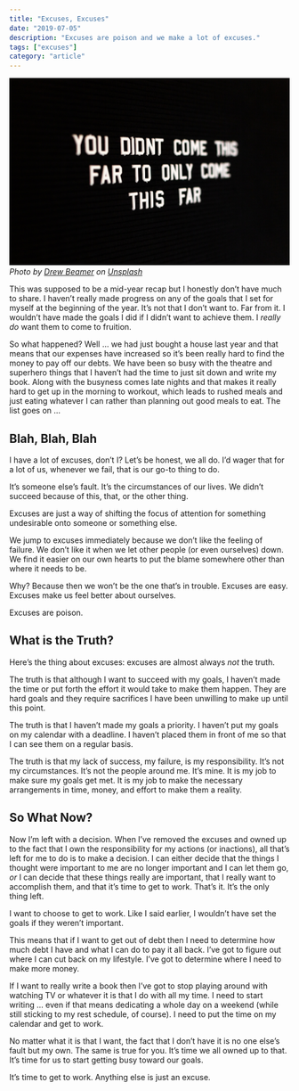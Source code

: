 ```yaml
---
title: "Excuses, Excuses"
date: "2019-07-05"
description: "Excuses are poison and we make a lot of excuses."
tags: ["excuses"]
category: "article"
---
```


![Excuses Excuses](excuses.jpg)_Photo by [Drew Beamer](https://unsplash.com/@drew_beamer) on [Unsplash](https://unsplash.com/collections/2324987/no-excuses)_

This was supposed to be a mid-year recap but I honestly don’t have much to share. I haven’t really made progress on any of the goals that I set for myself at the beginning of the year. It’s not that I don’t want to. Far from it. I wouldn’t have made the goals I did if I didn’t want to achieve them. I _really do_ want them to come to fruition.

So what happened? Well … we had just bought a house last year and that means that our expenses have increased so it’s been really hard to find the money to pay off our debts. We have been so busy with the theatre and superhero things that I haven’t had the time to just sit down and write my book. Along with the busyness comes late nights and that makes it really hard to get up in the morning to workout, which leads to rushed meals and just eating whatever I can rather than planning out good meals to eat. The list goes on ...

## Blah, Blah, Blah

I have a lot of excuses, don’t I? Let’s be honest, we all do. I’d wager that for a lot of us, whenever we fail, that is our go-to thing to do.

It’s someone else’s fault. It’s the circumstances of our lives. We didn’t succeed because of this, that, or the other thing.

Excuses are just a way of shifting the focus of attention for something undesirable onto someone or something else.

We jump to excuses immediately because we don’t like the feeling of failure. We don’t like it when we let other people (or even ourselves) down. We find it easier on our own hearts to put the blame somewhere other than where it needs to be.

Why? Because then we won’t be the one that’s in trouble. Excuses are easy. Excuses make us feel better about ourselves.

Excuses are poison.

## What is the Truth?

Here’s the thing about excuses: excuses are almost always _not_ the truth.

The truth is that although I want to succeed with my goals, I haven’t made the time or put forth the effort it would take to make them happen. They are hard goals and they require sacrifices I have been unwilling to make up until this point.

The truth is that I haven’t made my goals a priority. I haven’t put my goals on my calendar with a deadline. I haven’t placed them in front of me so that I can see them on a regular basis.

The truth is that my lack of success, my failure, is my responsibility. It’s not my circumstances. It’s not the people around me. It’s mine. It is my job to make sure my goals get met. It is my job to make the necessary arrangements in time, money, and effort to make them a reality.

## So What Now?

Now I’m left with a decision. When I’ve removed the excuses and owned up to the fact that I own the responsibility for my actions (or inactions), all that’s left for me to do is to make a decision. I can either decide that the things I thought were important to me are no longer important and I can let them go, _or_ I can decide that these things really are important, that I really want to accomplish them, and that it’s time to get to work. That’s it. It’s the only thing left.

I want to choose to get to work. Like I said earlier, I wouldn’t have set the goals if they weren’t important.

This means that if I want to get out of debt then I need to determine how much debt I have and what I can do to pay it all back. I’ve got to figure out where I can cut back on my lifestyle. I’ve got to determine where I need to make more money.

If I want to really write a book then I’ve got to stop playing around with watching TV or whatever it is that I do with all my time. I need to start writing … even if that means dedicating a whole day on a weekend (while still sticking to my rest schedule, of course). I need to put the time on my calendar and get to work.

No matter what it is that I want, the fact that I don’t have it is no one else’s fault but my own. The same is true for you. It’s time we all owned up to that. It’s time for us to start getting busy toward our goals.

It’s time to get to work. Anything else is just an excuse.
